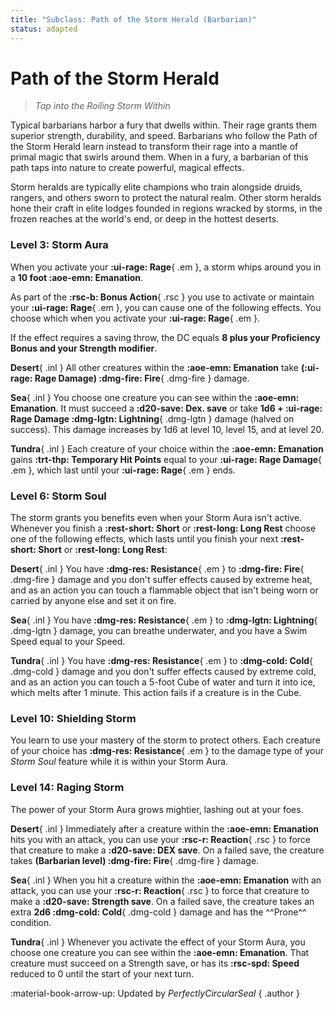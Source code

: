 ```yaml
---
title: "Subclass: Path of the Storm Herald (Barbarian)"
status: adapted
---
```


<p style="display:none">
Tap into the Roiling Storm Within
</p>

# Path of the Storm Herald

> *Tap into the Roiling Storm Within*

Typical barbarians harbor a fury that dwells within. Their rage grants them superior strength, durability, and speed. Barbarians who follow the Path of the Storm Herald learn instead to transform their rage into a mantle of primal magic that swirls around them. When in a fury, a barbarian of this path taps into nature to create powerful, magical effects.

Storm heralds are typically elite champions who train alongside druids, rangers, and others sworn to protect the natural realm. Other storm heralds hone their craft in elite lodges founded in regions wracked by storms, in the frozen reaches at the world's end, or deep in the hottest deserts.

### Level 3: Storm Aura

When you activate your **:ui-rage: Rage**{ .em }, a storm whips around you in a **10 foot :aoe-emn: Emanation**.

As part of the **:rsc-b: Bonus Action**{ .rsc } you use to activate or maintain your **:ui-rage: Rage**{ .em }, you can cause one of the following effects. You choose which when you activate your **:ui-rage: Rage**{ .em }. 

If the effect requires a saving throw, the DC equals **8 plus your Proficiency Bonus and your Strength modifier**.

**Desert**{ .inl } All other creatures within the **:aoe-emn: Emanation** take **(:ui-rage: Rage Damage) :dmg-fire: Fire**{ .dmg-fire } damage.

**Sea**{ .inl } You choose one creature you can see within the **:aoe-emn: Emanation**. It must succeed a **:d20-save: Dex. save** or take **1d6 + :ui-rage: Rage Damage :dmg-lgtn: Lightning**{ .dmg-lgtn } damage (halved on success). This damage increases by 1d6 at level 10, level 15, and at level 20.

**Tundra**{ .inl } Each creature of your choice within the **:aoe-emn: Emanation** gains **:trt-thp: Temporary Hit Points** equal to your **:ui-rage: Rage Damage**{ .em }, which last until your **:ui-rage: Rage**{ .em } ends.

### Level 6: Storm Soul

The storm grants you benefits even when your Storm Aura isn't active. Whenever you finish a **:rest-short: Short** or **:rest-long: Long Rest** choose one of the following effects, which lasts until you finish your next **:rest-short: Short** or **:rest-long: Long Rest**:

**Desert**{ .inl } You have **:dmg-res: Resistance**{ .em } to **:dmg-fire: Fire**{ .dmg-fire } damage and you don't suffer effects caused by extreme heat, and as an action you can touch a flammable object that isn't being worn or carried by anyone else and set it on fire.

**Sea**{ .inl } You have **:dmg-res: Resistance**{ .em } to **:dmg-lgtn: Lightning**{ .dmg-lgtn } damage, you can breathe underwater, and you have a Swim Speed equal to your Speed.

**Tundra**{ .inl } You have **:dmg-res: Resistance**{ .em } to **:dmg-cold: Cold**{ .dmg-cold } damage and you don't suffer effects caused by extreme cold, and as an action you can touch a 5-foot Cube of water and turn it into ice, which melts after 1 minute. This action fails if a creature is in the Cube.

### Level 10: Shielding Storm

You learn to use your mastery of the storm to protect others. Each creature of your choice has **:dmg-res: Resistance**{ .em } to the damage type of your *Storm Soul* feature while it is within your Storm Aura.

### Level 14: Raging Storm

The power of your Storm Aura grows mightier, lashing out at your foes.

**Desert**{ .inl } Immediately after a creature within the **:aoe-emn: Emanation** hits you with an attack, you can use your **:rsc-r: Reaction**{ .rsc } to force that creature to make a **:d20-save: DEX save**. On a failed save, the creature takes **(Barbarian level) :dmg-fire: Fire**{ .dmg-fire } damage.

**Sea**{ .inl } When you hit a creature within the **:aoe-emn: Emanation** with an attack, you can use your **:rsc-r: Reaction**{ .rsc } to force that creature to make a **:d20-save: Strength save**. On a failed save, the creature takes an extra **2d6 :dmg-cold: Cold**{ .dmg-cold } damage and has the ^^Prone^^ condition.

**Tundra**{ .inl } Whenever you activate the effect of your Storm Aura, you choose one creature you can see within the **:aoe-emn: Emanation**. That creature must succeed on a Strength save, or has its **:rsc-spd: Speed** reduced to 0 until the start of your next turn.

:material-book-arrow-up: Updated by *PerfectlyCircularSeal* 
{ .author }